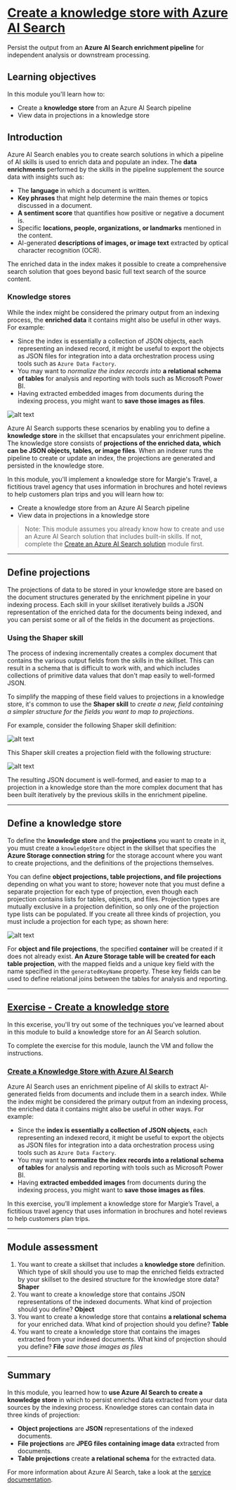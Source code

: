 # [Create a knowledge store with Azure AI Search](https://learn.microsoft.com/en-us/training/modules/create-knowledge-store-azure-cognitive-search/)

Persist the output from an **Azure AI Search enrichment pipeline** for independent analysis or downstream processing.

## Learning objectives

In this module you'll learn how to:

- Create a **knowledge store** from an Azure AI Search pipeline
- View data in projections in a knowledge store

## Introduction

Azure AI Search enables you to create search solutions in which a pipeline of AI skills is used to enrich data and populate an index. The **data enrichments** performed by the skills in the pipeline supplement the source data with insights such as:

- The **language** in which a document is written.
- **Key phrases** that might help determine the main themes or topics discussed in a document.
- **A sentiment score** that quantifies how positive or negative a document is.
- Specific **locations, people, organizations, or landmarks** mentioned in the content.
- AI-generated **descriptions of images, or image text** extracted by optical character recognition (OCR).

The enriched data in the index makes it possible to create a comprehensive search solution that goes beyond basic full text search of the source content.

### Knowledge stores

While the index might be considered the primary output from an indexing process, the **enriched data** it contains might also be useful in other ways. For example:

- Since the index is essentially a collection of JSON objects, each representing an indexed record, it might be useful to export the objects as JSON files for integration into a data orchestration process using tools such as `Azure Data Factory`.
- You may want to *normalize the index records into* **a relational schema of tables** for analysis and reporting with tools such as Microsoft Power BI.
- Having extracted embedded images from documents during the indexing process, you might want to **save those images as files**.

![alt text](image-12.png)

Azure AI Search supports these scenarios by enabling you to define a **knowledge store** in the skillset that encapsulates your enrichment pipeline. The knowledge store consists of **projections of the enriched data, which can be JSON objects, tables, or image files**. When an indexer runs the pipeline to create or update an index, the projections are generated and persisted in the knowledge store.

In this module, you'll implement a knowledge store for Margie's Travel, a fictitious travel agency that uses information in brochures and hotel reviews to help customers plan trips and you will learn how to:

- Create a knowledge store from an Azure AI Search pipeline
- View data in projections in a knowledge store

> Note: This module assumes you already know how to create and use an Azure AI Search solution that includes built-in skills. If not, complete the [Create an Azure AI Search solution](https://learn.microsoft.com/en-us/training/modules/create-azure-cognitive-search-solution/) module first.

---

## Define projections

The projections of data to be stored in your knowledge store are based on the document structures generated by the enrichment pipeline in your indexing process. Each skill in your skillset iteratively builds a JSON representation of the enriched data for the documents being indexed, and you can persist some or all of the fields in the document as projections.

### Using the Shaper skill

The process of indexing incrementally creates a complex document that contains the various output fields from the skills in the skillset. This can result in a schema that is difficult to work with, and which includes collections of primitive data values that don't map easily to well-formed JSON.

To simplify the mapping of these field values to projections in a knowledge store, it's common to use the **Shaper skill** to *create a new, field containing a simpler structure for the fields you want to map to projections*.

For example, consider the following Shaper skill definition:

![alt text](image-13.png)

This Shaper skill creates a projection field with the following structure:

![alt text](image-14.png)

The resulting JSON document is well-formed, and easier to map to a projection in a knowledge store than the more complex document that has been built iteratively by the previous skills in the enrichment pipeline.

---

## Define a knowledge store

To define the **knowledge store** and the **projections** you want to create in it, you must create a `knowledgeStore` object in the skillset that specifies the **Azure Storage connection string** for the storage account where you want to create projections, and the definitions of the projections themselves.

You can define **object projections, table projections, and file projections** depending on what you want to store; however note that you must define a separate projection for each type of projection, even though each projection contains lists for tables, objects, and files. Projection types are mutually exclusive in a projection definition, so only one of the projection type lists can be populated. If you create all three kinds of projection, you must include a projection for each type; as shown here:

![alt text](image-15.png)

For **object and file projections**, the specified **container** will be created if it does not already exist. **An Azure Storage table will be created for each table projection**, with the mapped fields and a unique key field with the name specified in the `generatedKeyName` property. These key fields can be used to define relational joins between the tables for analysis and reporting.

---

## [Exercise - Create a knowledge store](https://learn.microsoft.com/en-us/training/modules/create-knowledge-store-azure-cognitive-search/4-exercise-knowledge-store)

In this excerise, you'll try out some of the techniques you've learned about in this module to build a knowledge store for an AI Search solution.

To complete the exercise for this module, launch the VM and follow the instructions.

### [Create a Knowledge Store with Azure AI Search](https://microsoftlearning.github.io/mslearn-knowledge-mining/Instructions/Exercises/03-knowledge-store.html)

Azure AI Search uses an enrichment pipeline of AI skills to extract AI-generated fields from documents and include them in a search index. While the index might be considered the primary output from an indexing process, the enriched data it contains might also be useful in other ways. For example:

- Since the **index is essentially a collection of JSON objects**, each representing an indexed record, it might be useful to export the objects as JSON files for integration into a data orchestration process using tools such as `Azure Data Factory`.
- You may want to **normalize the index records into a relational schema of tables** for analysis and reporting with tools such as Microsoft Power BI.
- Having **extracted embedded images** from documents during the indexing process, you might want to **save those images as files**.

In this exercise, you’ll implement a knowledge store for Margie’s Travel, a fictitious travel agency that uses information in brochures and hotel reviews to help customers plan trips.

---

## Module assessment

1. You want to create a skillset that includes a **knowledge store** definition. Which type of skill should you use to map the enriched fields extracted by your skillset to the desired structure for the knowledge store data? **Shaper**
2. You want to create a knowledge store that contains JSON representations of the indexed documents. What kind of projection should you define? **Object**
3. You want to create a knowledge store that contains **a relational schema** for your enriched data. What kind of projection should you define? **Table**
4. You want to create a knowledge store that contains the images extracted from your indexed documents. What kind of projection should you define? **File** *save those images as files*

---

## Summary

In this module, you learned how to **use Azure AI Search to create a knowledge store** in which to persist enriched data extracted from your data sources by the indexing process. Knowledge stores can contain data in three kinds of projection:

- **Object projections** are **JSON** representations of the indexed documents.
- **File projections** are **JPEG files containing image data** extracted from documents.
- **Table projections** create **a relational schema** for the extracted data.

For more information about Azure AI Search, take a look at the [service documentation](https://learn.microsoft.com/en-us/azure/search/).
